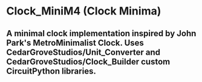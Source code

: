 # Clock_MiniM4 (Clock Minima)
 
## A minimal clock implementation inspired by John Park's MetroMinimalist Clock. Uses CedarGroveStudios/Unit_Converter and CedarGroveStudios/Clock_Builder custom CircuitPython libraries.
 
